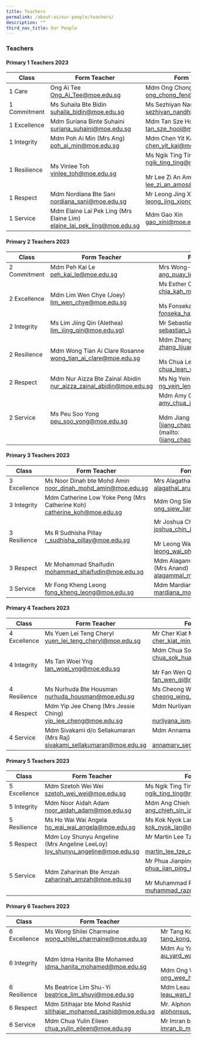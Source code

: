 ```yaml
---
title: Teachers
permalink: /about-us/our-people/teachers/
description: ""
third_nav_title: Our People
---
```

### **Teachers**
#### **Primary 1 Teachers 2023**

| Class | Form Teacher |  Form Teacher(s) |
|---|---|---|
| 1 Care | Ong Ai Tee<br>[Ong_Ai_Tee@moe.edu.sg](mailto:Ong_Ai_Tee@moe.edu.sg)| Mdm Ong Chong Fen<br>[ong_chong_fen@moe.edu.sg](mailto:ong_chong_fen@moe.edu.sg) <br> |
| 1 Commitment | Ms Suhaila Bte Bidin<br> [suhaila_bidin@moe.edu.sg](mailto:suhaila_bidin@moe.edu.sg) | Ms Sezhiyan Nandhini <br>[sezhiyan_nandhini@moe.edu.sg](mailto:sezhiyan_nandhini@moe.edu.sg) |
| 1 Excellence | Mdm Suriana Binte Suhaini<br>[suriana_suhaini@moe.edu.sg](mailto:suriana_suhaini@moe.edu.sg) | Mdm Tan Sze Hooi<br> [tan_sze_hooi@moe.edu.sg](mailto:tan_sze_hooi@moe.edu.sg) |
| 1 Integrity | Mdm Poh Ai Min (Mrs Ang)<br>[poh_ai_min@moe.edu.sg](mailto:poh_ai_min@moe.edu.sg) | Mdm Chen Yit Kai<br>[chen_yit_kai@moe.edu.sg](mailto:chen_yit_kai@moe.edu.sg) |
| 1 Resilience | Ms Vinlee Toh <br>[vinlee_toh@moe.edu.sg](mailto:vinlee_toh@moe.edu.sg) | Ms Ngik Ting Ting<br> [ngik_ting_ting@moe.edu.sg](mailto:ngik_ting_ting@moe.edu.sg)<br><br>Mr Lee Zi An Amos<br>[lee_zi_an_amos@moe.edu.sg](mailto:lee_zi_an_amos@moe.edu.sg) |
| 1 Respect | Mdm Nordiana Bte Sani <br>[nordiana_sani@moe.edu.sg](mailto:nordiana_sani@moe.edu.sg) | Mr Leong Jing Xiong Merrill<br>[leong_jing_xiong_merrill@moe.edu.sg](leong_jing_xiong_merrill@moe.edu.sg) |
| 1 Service | Mdm Elaine Lai Pek Ling (Mrs Elaine Lim) <br>[elaine_lai_pek_ling@moe.edu.sg](mailto:elaine_lai_pek_ling@moe.edu.sg)| Mdm Gao Xin <br>[gao_xini@moe.edu.sg](mailto:gao_xini@moe.edu.sg) |

#### **Primary 2 Teachers 2023**

| Class | Form Teacher |  Form Teacher(s) |
|---|---|---|
| 2 Commitment | Mdm Peh Kai Le<br>[peh_kai_le@moe.edu.sg](mailto:peh_kai_le@moe.edu.sg) | Mrs Wong-Ang Puay Leng<br>[ang_puay_leng@moe.edu.sg](mailto:ang_puay_leng@moe.edu.sg)|
| 2 Excellence | Mdm Lim Wen Chye (Joey)<br>[lim_wen_chye@moe.edu.sg](mailto:lim_wen_chye@moe.edu.sg)| Ms Esther Chia Kah Min<br>[chia_kah_min_esther@moe.edu.sg](mailto:chia_kah_min_esther@moe.edu.sg)<br><br>Ms Fonseka Halena Nimali [fonseka_halena_nimali@moe.edu.sg](mailto:fonseka_halena_nimali@moe.edu.sg) |
| 2 Integrity | Ms Lim Jiing Qin (Alethea)<br>[lim_jiing_qin@moe.edu.sg)](mailto:lim_jiing_qin@moe.edu.sg) | Mr Sebastian Lau Kian Yong <br> [sebastian_lau_kian_yong@moe.edu.sg](mailto:sebastian_lau_kian_yong@moe.edu.sg) |
| 2 Resilience | Mdm Wong Tian Ai Clare Rosanne<br>[wong_tian_ai_clare@moe.edu.sg]() | Mdm Zhang Lijuan [zhang_lijuan_a@moe.edu.sg](mailto:zhang_lijuan_a@moe.edu.sg)<br><br>Ms Chua Lean Woon<br>[chua_lean_woon@moe.edu.sg](mailto:chua_lean_woon@moe.edu.sg) |
| 2 Respect | Mdm Nur Aizza Bte Zainal Abidin<br>[nur_aizza_zainal_abidin@moe.edu.sg](mailto:nur_aizza_zainal_abidin@moe.edu.sg)| Ms Ng Yein Leng<br>[ng_yein_leng@moe.edu.sg](mailto:ng_yein_leng@moe.edu.sg) |
| 2 Service | Ms Peu Soo Yong <br>[peu_soo_yong@moe.edu.sg](mailto:peu_soo_yong@moe.edu.sg) | Mdm Amy Chua Jia Xi<br>[amy_chua_jia_xi@moe.edu.sg](mailto:amy_chua_jia_xi@moe.edu.sg) <br><br>Mdm Jiang Chao Juan<br>[jiang_chao_juan@moe.edu.sg](mailto:(jiang_chao_juan@moe.edu.sg)|

#### **Primary 3 Teachers 2023**

| Class | Form Teacher | Form Teacher(s) |
|---|---|---|
| 3 Excellence | Ms Noor Dinah bte Mohd Amin<br> [noor_dinah_mohd_amin@moe.edu.sg](mailto:noor_dinah_mohd_amin@moe.edu.sg) | Mrs Alagathal Ramathas<br>[alagathal_arumugam@moe.edu.sg](mailto:alagathal_arumugam@moe.edu.sg) |
| 3 Integrity |  Mdm Catherine Low Yoke Peng (Mrs Catherine Koh) <br>[catherine_koh@moe.edu.sg](mailtoL)| Mdm Ong Siew Lian <br>ong_siew_lian@moe.edu.sg |
| 3 Resilience | Ms R Sudhisha Pillay<br>[r_sudhisha_pillay@moe.edu.sg](mailto:r_sudhisha_pillay@moe.edu.sg) | Mr Joshua Chin<br>[joshua_chin_jia_jin@moe.edu.sg](mailto:joshua_chin_jia_jin@moe.edu.sg)<br><br>Mr Leong Wai Phang<br>[leong_wai_phang@moe.edu.sg](mailto:>leong_wai_phang@moe.edu.sg) |
| 3 Respect  | Mr Mohammad Shaifudin<br>[mohammad_shaifudin@moe.edu.sg](mailto:mohammad_shaifudin@moe.edu.sg) | Mdm Alagammal Madasamy<br>(Mrs Anand)<br>[alagammal_madasamy@moe.edu.sg](mailto:alagammal_madasamy@moe.edu.sg) |
| 3 Service | Mr Fong Kheng Leong<br>[fong_kheng_leong@moe.edu.sg](mailto:fong_kheng_leong@moe.edu.sg)<br> | Mdm Mardiana Bte Mosnee <br>[mardiana_mosnee@moe.edu.sg](mailto:mardiana_mosnee@moe.edu.sg) |

#### **Primary 4 Teachers 2023**

| Class | Form Teacher | Form Teacher(s) |
|---|---|---|
| 4 Excellence | Ms Yuen Lei Teng Cheryl    [yuen_lei_teng_cheryl@moe.edu.sg](mailto:[yuen_lei_teng_cheryl@moe.edu.sg) | Mr Cher Kiat Min Kelvin<br>[cher_kiat_min_kelvin@moe.edu.sg](mailto:cher_kiat_min_kelvin@moe.edu.sg) |
| 4 Integrity  | Ms Tan Woei Yng <br>[tan_woei_yng@moe.edu.sg](mailto:tan_woei_yng@moe.edu.sg) | Mdm Chua Sok Huang [chua_sok_huang@moe.edu.sg](mailto:chua_sok_huang@moe.edu.sg)<br><br>Mr Fan Wen Qi<br>[fan_wen_qi@moe.edu.sg](mailto:fan_wen_qi@moe.edu.sg) |
| 4 Resilience  | Ms Nurhuda Bte Housman<br>[nurhuda_housman@moe.edu.sg](mailto:nurhuda_housman@moe.edu.sg) | Ms Cheong Wing Fong Dorcas<br> [cheong_wing_fong_dorcas@moe.edu.sg](mailto:cheong_wing_fong_dorcas@moe.edu.sg) |
| 4 Respect | Mdm Yip Jee Cheng (Mrs Jessie Ching)<br>[yip_jee_cheng@moe.edu.sg](mailto:yip_jee_cheng@moe.edu.sg) | Mdm Nurliyana Bte Ismail <br><br>[nurliyana_ismail@moe.edu.sg](mailto:nurliyana_ismail@moe.edu.sg)  |
| 4 Service  | Mdm Sivakami d/o Sellakumaran (Mrs Raj)<br>[sivakami_sellakumaran@moe.edu.sg](mailto:sivakami_sellakumaran@moe.edu.sg)| Mdm Annamary d/o Segaran <br><br>[annamary_segaran@moe.edu.sg](mailto:annamary_segaran@moe.edu.sg) |

#### **Primary 5 Teachers 2023**

| Class | Form Teacher | Form Teacher(s) |
|---|---|---|
| 5 Excellence | Mdm Szetoh Wei Wei<br> [szetoh_wei_wei@moe.edu.sg](mailto:szetoh_wei_wei@moe.edu.sg )| Ms Ngik Ting Ting [ngik_ting_ting@moe.edu.sg](mailto:ngik_ting_ting@moe.edu.sg) |
| 5 Integrity | Mdm Noor Aidah Adam<br>[noor_aidah_adam@moe.edu.sg](mailto:noor_aidah_adam@moe.edu.sg) | Mdm Ang Chieh Sin Jaselin<br>[ang_chieh_sin_jaselin@moe.edu.sg](mailto:ang_chieh_sin_jaselin@moe.edu.sg) |
| 5 Resilience | Ms Ho Wai Wai Angela<br>[ho_wai_wai_angela@moe.edu.sg](mailto:ho_wai_wai_angela@moe.edu.sg ) | Ms Kok Nyok Lan<br>[kok_nyok_lan@moe.edu.sg](mailto:kok_nyok_lan@moe.edu.sg) |
| 5 Respect | Mdm Loy Shunyu Angeline<br>(Mrs Angeline LeeLoy)<br>[loy_shunyu_angeline@moe.edu.sg](mailto:loy_shunyu_angeline@moe.edu.sg) | Mr Martin Lee Tze Chuen<br><br>[martin_lee_tze_chuen@moe.edu.sg](mailto:martin_lee_tze_chuen@moe.edu.sg) |
|  5 Service | Mdm Zaharinah Bte Amzah<br>[zaharinah_amzah@moe.edu.sg](mailto:zaharinah_amzah@moe.edu.sg)| Mr Phua Jianping Matthew<br>[phua_jian_ping_matthew@moe.edu.sg](mailto:phua_jian_ping_matthew@moe.edu.sg)<br><br>Mr Muhammad Razee Bin Abdul Razak<br>[muhammad_razee_abdul_Razak@moe.edu.sg](mailto:muhammad_razee_abdul_Razak@moe.edu.sg) |

#### **Primary 6 Teachers 2023**

| Class | Form Teacher | Form Teacher(s) |
|---|---|---|
| 6 Excellence | Ms Wong Shilei Charmaine<br> [wong_shilei_charmaine@moe.edu.sg](mailto:wong_shilei_charmaine@moe.edu.sg) | Mr Tang Kong Gin (Mr Benedict Tang)<br>[tang_kong_gin_benedict@moe.edu.sg](mailto:tang_kong_gin_benedict@moe.edu.sg) |
| 6 Integrity | Mdm Idma Hanita Bte Mohamed<br>[idma_hanita_mohamed@moe.edu.sg](mailto:idma_hanita_mohamed@moe.edu.sg) |Mdm Au Yard Wah<br>[au_yard_wah@moe.edu.sg](mailto:au_yard_wah@moe.edu.sg)<br><br>Mdm Ong Wee Hun Lynne<br>[ong_wee_hun_lynne@moe.edu.sg](mailto:ong_wee_hun_lynne@moe.edu.sg)|
| 6 Resilience | Ms Beatrice Lim Shu-Yi<br>[beatrice_lim_shuyi@moe.edu.sg](mailto:beatrice_lim_shuyi@moe.edu.sg) | Mdm Leau Wan Hwee<br>[leau_wan_hwee@moe.edu.sg](mailto:leau_wan_hwee@moe.edu.sg) |
| 6 Respect | Mdm Sitihajar bte Mohd Rashid <br>[sitihajar_mohamed_rashid@moe.edu.sg](mailto:sitihajar_mohamed_rashid@moe.edu.sg) | Mr. Alphonsus Mahimy Gerard<br>[alphonsus_mahimy@moe.edu.sg](mailto:alphonsus_mahimy@moe.edu.sg)|
|  6 Service | Mdm Chua Yulin Eileen<br>[chua_yulin_eileen@moe.edu.sg](mailto:chua_yulin_eileen@moe.edu.sg) | Mr Imran bin Mahmud Hussein<br>[imran_b_mahmud_hussin@moe.edu.sg](mailto:imran_b_mahmud_hussin@moe.edu.sg)|